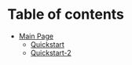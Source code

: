 # Table of contents

* [Main Page](README.md)
  * [Quickstart](main-page/quickstart.md)
  * [Quickstart-2](main-page/quickstart2.md)
